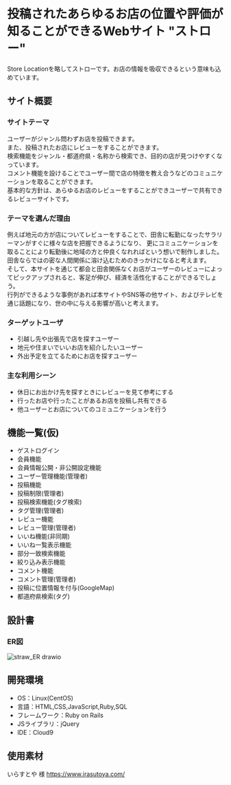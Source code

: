 # 投稿されたあらゆるお店の位置や評価が知ることができるWebサイト "ストロー"
Store Locationを略してストローです。お店の情報を吸収できるという意味も込めています。

## サイト概要
### サイトテーマ
ユーザーがジャンル問わずお店を投稿できます。<br>
また、投稿されたお店にレビューをすることができます。<br>
検索機能をジャンル・都道府県・名称から検索でき、目的の店が見つけやすくなっています。<br>
コメント機能を設けることでユーザー間で店の特徴を教え合うなどのコミュニケーションを取ることができます。<br>
基本的な方針は、あらゆるお店のレビューをすることができユーザーで共有できるレビューサイトです。

### テーマを選んだ理由
例えば地元の方が店についてレビューをすることで、田舎に転勤になったサラリーマンがすぐに様々な店を把握できるようになり、
更にコミュニケーションを取ることにより転勤後に地域の方と仲良くなれればという想いで制作しました。<br>
田舎ならではの密な人間関係に溶け込むためのきっかけになると考えます。<br>
そして、本サイトを通じて都会と田舎関係なくお店がユーザーのレビューによってピックアップされると、客足が伸び、経済を活性化することができるでしょう。<br>
行列ができるような事例があれば本サイトやSNS等の他サイト、およびテレビを通じ話題になり、世の中に与える影響が高いと考えます。

### ターゲットユーザ
- 引越し先や出張先で店を探すユーザー
- 地元や住まいでいいお店を紹介したいユーザー
- 外出予定を立てるためにお店を探すユーザー

### 主な利用シーン
- 休日にお出かけ先を探すときにレビューを見て参考にする
- 行ったお店や行ったことがあるお店を投稿し共有できる
- 他ユーザーとお店についてのコミュニケーションを行う

## 機能一覧(仮)
- ゲストログイン
- 会員機能
- 会員情報公開・非公開設定機能
- ユーザー管理機能(管理者)
- 投稿機能
- 投稿制限(管理者)
- 投稿検索機能(タグ検索)
- タグ管理(管理者)
- レビュー機能
- レビュー管理(管理者)
- いいね機能(非同期)
- いいね一覧表示機能
- 部分一致検索機能
- 絞り込み表示機能
- コメント機能
- コメント管理(管理者)
- 投稿に位置情報を付与(GoogleMap)
- 都道府県検索(タグ)

## 設計書
### ER図
![straw_ER drawio ](https://user-images.githubusercontent.com/121922228/228138379-acd5e2d3-ab35-45c4-ad0e-8addfbead5bf.jpg)

## 開発環境
- OS：Linux(CentOS)
- 言語：HTML,CSS,JavaScript,Ruby,SQL
- フレームワーク：Ruby on Rails
- JSライブラリ：jQuery
- IDE：Cloud9

## 使用素材
いらすとや 様
https://www.irasutoya.com/